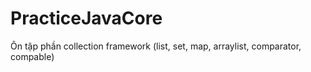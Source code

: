 # PracticeJavaCore
Ôn tập phần collection framework (list, set, map, arraylist, comparator, compable)
